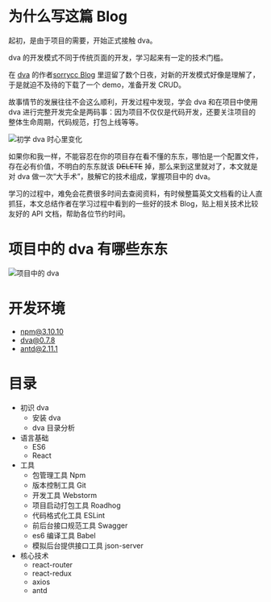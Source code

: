 
# 为什么写这篇 Blog
起初，是由于项目的需要，开始正式接触 dva。

dva 的开发模式不同于传统页面的开发，学习起来有一定的技术门槛。

 在 [dva](https://github.com/dvajs/dva) 的作者[sorrycc Blog](https://github.com/sorrycc/blog/issues) 里逗留了数个日夜，对新的开发模式好像是理解了，于是就迫不及待的下载了一个 demo，准备开发 CRUD。

故事情节的发展往往不会这么顺利，开发过程中发现，学会 dva 和在项目中使用 dva 进行完整开发完全是两码事：因为项目不仅仅是代码开发，还要关注项目的整体生命周期，代码规范，打包上线等等。

![初学 dva 时心里变化](https://static.oschina.net/uploads/img/201706/28145521_JbhX.png "初学 dva 时心里变化")

如果你和我一样，不能容忍在你的项目存在看不懂的东东，哪怕是一个配置文件，存在必有价值，不明白的东东就该 ~~DELETE~~ 掉，那么来到这里就对了，本文就是对 dva 做一次“大手术”，肢解它的技术组成，掌握项目中的 dva。

学习的过程中，难免会花费很多时间去查阅资料，有时候整篇英文文档看的让人直抓狂，本文总结作者在学习过程中看到的一些好的技术 Blog，贴上相关技术比较友好的 API 文档，帮助各位节约时间。


# 项目中的 dva 有哪些东东
![项目中的 dva](https://static.oschina.net/uploads/img/201706/28150817_mtXq.png "项目中的 dva")

# 开发环境
- npm@3.10.10
- dva@0.7.8
- antd@2.11.1

# 目录
- 初识 dva
    - 安装 dva
    - dva 目录分析
- 语言基础
    - ES6
    - React
- 工具
    - 包管理工具 Npm
    - 版本控制工具 Git
    - 开发工具 Webstorm
    - 项目启动打包工具 Roadhog
    - 代码格式化工具 ESLint
    - 前后台接口规范工具 Swagger
    - es6 编译工具 Babel
    - 模拟后台提供接口工具 json-server
- 核心技术
    - react-router
    - react-redux
    - axios
    - antd







